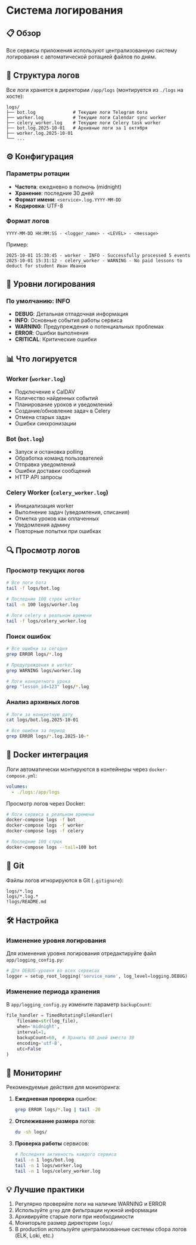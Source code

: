 # Система логирования

## 📋 Обзор

Все сервисы приложения используют централизованную систему логирования с автоматической ротацией файлов по дням.

## 📂 Структура логов

Все логи хранятся в директории `/app/logs` (монтируется из `./logs` на хосте):

```
logs/
├── bot.log              # Текущие логи Telegram бота
├── worker.log           # Текущие логи Calendar sync worker
├── celery_worker.log    # Текущие логи Celery task worker
├── bot.log.2025-10-01   # Архивные логи за 1 октября
├── worker.log.2025-10-01
└── ...
```

## ⚙️ Конфигурация

### Параметры ротации
- **Частота**: ежедневно в полночь (midnight)
- **Хранение**: последние 30 дней
- **Формат имени**: `<service>.log.YYYY-MM-DD`
- **Кодировка**: UTF-8

### Формат логов
```
YYYY-MM-DD HH:MM:SS - <logger_name> - <LEVEL> - <message>
```

Пример:
```
2025-10-01 15:30:45 - worker - INFO - Successfully processed 5 events
2025-10-01 15:31:12 - celery_worker - WARNING - No paid lessons to deduct for student Иван Иванов
```

## 🎯 Уровни логирования

### По умолчанию: INFO
- **DEBUG**: Детальная отладочная информация
- **INFO**: Основные события работы сервиса
- **WARNING**: Предупреждения о потенциальных проблемах
- **ERROR**: Ошибки выполнения
- **CRITICAL**: Критические ошибки

## 📊 Что логируется

### Worker (`worker.log`)
- Подключение к CalDAV
- Количество найденных событий
- Планирование уроков и уведомлений
- Создание/обновление задач в Celery
- Отмена старых задач
- Ошибки синхронизации

### Bot (`bot.log`)
- Запуск и остановка polling
- Обработка команд пользователей
- Отправка уведомлений
- Ошибки доставки сообщений
- HTTP API запросы

### Celery Worker (`celery_worker.log`)
- Инициализация worker
- Выполнение задач (уведомления, списания)
- Отметка уроков как оплаченных
- Уведомления админу
- Повторные попытки при ошибках

## 🔍 Просмотр логов

### Просмотр текущих логов
```bash
# Все логи бота
tail -f logs/bot.log

# Последние 100 строк worker
tail -n 100 logs/worker.log

# Логи celery в реальном времени
tail -f logs/celery_worker.log
```

### Поиск ошибок
```bash
# Все ошибки за сегодня
grep ERROR logs/*.log

# Предупреждения в worker
grep WARNING logs/worker.log

# Логи конкретного урока
grep "lesson_id=123" logs/*.log
```

### Анализ архивных логов
```bash
# Логи за конкретную дату
cat logs/bot.log.2025-10-01

# Все ошибки за период
grep ERROR logs/*.log.2025-10-*
```

## 🐳 Docker интеграция

Логи автоматически монтируются в контейнеры через `docker-compose.yml`:

```yaml
volumes:
  - ./logs:/app/logs
```

Просмотр логов через Docker:
```bash
# Логи сервиса в реальном времени
docker-compose logs -f bot
docker-compose logs -f worker
docker-compose logs -f celery

# Последние 100 строк
docker-compose logs --tail=100 bot
```

## 📝 Git

Файлы логов игнорируются в Git (`.gitignore`):
```
logs/*.log
logs/*.log.*
!logs/README.md
```

## 🛠️ Настройка

### Изменение уровня логирования

Для изменения уровня логирования отредактируйте файл `app/logging_config.py`:

```python
# Для DEBUG-уровня во всех сервисах
logger = setup_root_logging('service_name', log_level=logging.DEBUG)
```

### Изменение периода хранения

В `app/logging_config.py` измените параметр `backupCount`:

```python
file_handler = TimedRotatingFileHandler(
    filename=str(log_file),
    when='midnight',
    interval=1,
    backupCount=60,  # Хранить 60 дней вместо 30
    encoding='utf-8',
    utc=False
)
```

## 🚨 Мониторинг

Рекомендуемые действия для мониторинга:

1. **Ежедневная проверка** ошибок:
   ```bash
   grep ERROR logs/*.log | tail -20
   ```

2. **Отслеживание размера** логов:
   ```bash
   du -sh logs/
   ```

3. **Проверка работы** сервисов:
   ```bash
   # Последняя активность каждого сервиса
   tail -n 1 logs/bot.log
   tail -n 1 logs/worker.log
   tail -n 1 logs/celery_worker.log
   ```

## 💡 Лучшие практики

1. Регулярно проверяйте логи на наличие WARNING и ERROR
2. Используйте `grep` для фильтрации нужной информации
3. Архивируйте старые логи при необходимости
4. Мониторьте размер директории `logs/`
5. В production используйте централизованные системы сбора логов (ELK, Loki, etc.)
